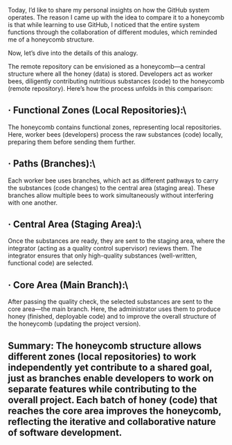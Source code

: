 Today, I’d like to share my personal insights on how the GitHub system operates. The reason I came up with the idea to compare it to a honeycomb is that while learning to use GitHub, I noticed that the entire system functions through the collaboration of different modules, which reminded me of a honeycomb structure.

Now, let’s dive into the details of this analogy.

The remote repository can be envisioned as a honeycomb—a central structure where all the honey (data) is stored. Developers act as worker bees, diligently contributing nutritious substances (code) to the honeycomb (remote repository). Here’s how the process unfolds in this comparison:

## · Functional Zones (Local Repositories):\
The honeycomb contains functional zones, representing local repositories. Here, worker bees (developers) process the raw substances (code) locally, preparing them before sending them further.

## · Paths (Branches):\
Each worker bee uses branches, which act as different pathways to carry the substances (code changes) to the central area (staging area). These branches allow multiple bees to work simultaneously without interfering with one another.

## · Central Area (Staging Area):\
Once the substances are ready, they are sent to the staging area, where the integrator (acting as a quality control supervisor) reviews them. The integrator ensures that only high-quality substances (well-written, functional code) are selected.

## · Core Area (Main Branch):\
After passing the quality check, the selected substances are sent to the core area—the main branch. Here, the administrator uses them to produce honey (finished, deployable code) and to improve the overall structure of the honeycomb (updating the project version).

## Summary: The honeycomb structure allows different zones (local repositories) to work independently yet contribute to a shared goal, just as branches enable developers to work on separate features while contributing to the overall project. Each batch of honey (code) that reaches the core area improves the honeycomb, reflecting the iterative and collaborative nature of software development.
